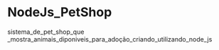 # NodeJs_PetShop
sistema_de_pet_shop_que _mostra_animais_diponiveis_para_adoção_criando_utilizando_node_js
